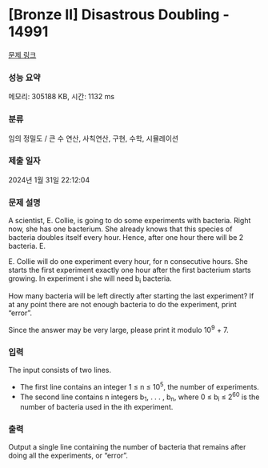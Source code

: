 # [Bronze II] Disastrous Doubling - 14991 

[문제 링크](https://www.acmicpc.net/problem/14991) 

### 성능 요약

메모리: 305188 KB, 시간: 1132 ms

### 분류

임의 정밀도 / 큰 수 연산, 사칙연산, 구현, 수학, 시뮬레이션

### 제출 일자

2024년 1월 31일 22:12:04

### 문제 설명

<p>A scientist, E. Collie, is going to do some experiments with bacteria. Right now, she has one bacterium. She already knows that this species of bacteria doubles itself every hour. Hence, after one hour there will be 2 bacteria. E.</p>

<p>E. Collie will do one experiment every hour, for n consecutive hours. She starts the first experiment exactly one hour after the first bacterium starts growing. In experiment i she will need b<sub>i</sub> bacteria.</p>

<p>How many bacteria will be left directly after starting the last experiment? If at any point there are not enough bacteria to do the experiment, print “error”.</p>

<p>Since the answer may be very large, please print it modulo 10<sup>9</sup> + 7.</p>

### 입력 

 <p>The input consists of two lines.</p>

<ul>
	<li>The first line contains an integer 1 ≤ n ≤ 10<sup>5</sup>, the number of experiments.</li>
	<li>The second line contains n integers b<sub>1</sub>, . . . , b<sub>n</sub>, where 0 ≤ b<sub>i</sub> ≤ 2<sup>60</sup> is the number of bacteria used in the ith experiment.</li>
</ul>

### 출력 

 <p>Output a single line containing the number of bacteria that remains after doing all the experiments, or “error”.</p>

